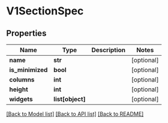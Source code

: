 # V1SectionSpec

## Properties
Name | Type | Description | Notes
------------ | ------------- | ------------- | -------------
**name** | **str** |  | [optional] 
**is_minimized** | **bool** |  | [optional] 
**columns** | **int** |  | [optional] 
**height** | **int** |  | [optional] 
**widgets** | **list[object]** |  | [optional] 

[[Back to Model list]](../README.md#documentation-for-models) [[Back to API list]](../README.md#documentation-for-api-endpoints) [[Back to README]](../README.md)


